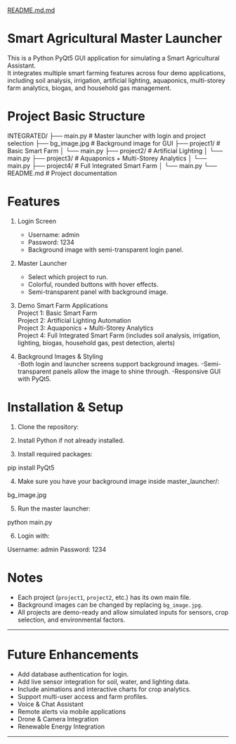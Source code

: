 [README.md.md](https://github.com/user-attachments/files/22354632/README.md.md)
# Smart Agricultural Master Launcher

This is a Python PyQt5 GUI application for simulating a Smart Agricultural Assistant.  
It integrates multiple smart farming features across four demo applications, including soil analysis, irrigation, artificial lighting, aquaponics, multi-storey farm analytics, biogas, and household gas management.


# Project Basic Structure


INTEGRATED/
├── main.py                  # Master launcher with login and project selection
├── bg_image.jpg              # Background image for GUI
├── project1/                # Basic Smart Farm
│   └── main.py
├── project2/                # Artificial Lighting
│   └── main.py
├── project3/                # Aquaponics + Multi-Storey Analytics
│   └── main.py
├── project4/                # Full Integrated Smart Farm
│   └── main.py
└── README.md                # Project documentation




# Features

1. Login Screen 
   - Username: admin 
   - Password: 1234  
   - Background image with semi-transparent login panel.

2. Master Launcher 
   - Select which project to run.
   - Colorful, rounded buttons with hover effects.
   - Semi-transparent panel with background image.

3. Demo Smart Farm Applications  
    Project 1: Basic Smart Farm  
    Project 2: Artificial Lighting Automation  
    Project 3: Aquaponics + Multi-Storey Analytics  
    Project 4: Full Integrated Smart Farm (includes soil analysis, irrigation, lighting, biogas, household gas, pest detection, alerts)

4. Background Images & Styling  
   -Both login and launcher screens support background images.
   -Semi-transparent panels allow the image to shine through.
   -Responsive GUI with PyQt5.



# Installation & Setup

1. Clone the repository:

2. Install Python if not already installed.

3. Install required packages:

pip install PyQt5

4. Make sure you have your background image inside master_launcher/:

bg_image.jpg

5. Run the master launcher:


python main.py

6. Login with:

Username: admin
Password: 1234


# Notes

- Each project (`project1`, `project2`, etc.) has its own main file.  
- Background images can be changed by replacing `bg_image.jpg`.  
- All projects are demo-ready and allow simulated inputs for sensors, crop selection, and environmental factors.  

---

# Future Enhancements

- Add database authentication for login.  
- Add live sensor integration for soil, water, and lighting data.   
- Include animations and interactive charts for crop analytics.  
- Support multi-user access and farm profiles.
- Voice & Chat Assistant
- Remote alerts via  mobile applications
- Drone & Camera Integration
- Renewable Energy Integration

---

